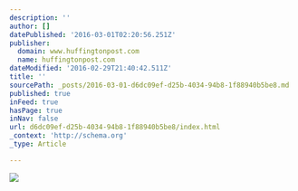 ```yaml
---
description: ''
author: []
datePublished: '2016-03-01T02:20:56.251Z'
publisher:
  domain: www.huffingtonpost.com
  name: huffingtonpost.com
dateModified: '2016-02-29T21:40:42.511Z'
title: ''
sourcePath: _posts/2016-03-01-d6dc09ef-d25b-4034-94b8-1f88940b5be8.md
published: true
inFeed: true
hasPage: true
inNav: false
url: d6dc09ef-d25b-4034-94b8-1f88940b5be8/index.html
_context: 'http://schema.org'
_type: Article

---
```

![](http://images.huffingtonpost.com/2011-01-25-UncleJoe2005.jpg)